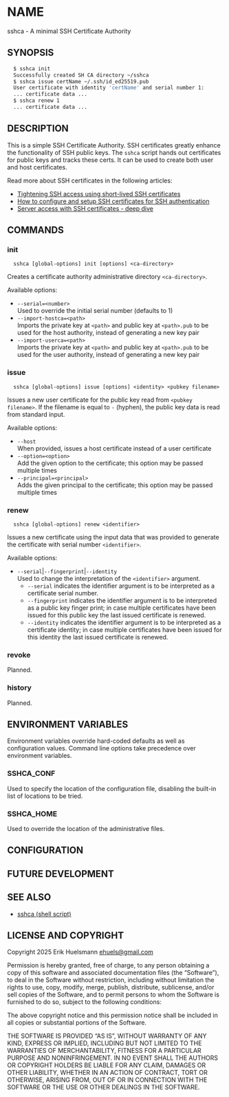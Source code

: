 
# NAME

sshca - A minimal SSH Certificate Authority

## SYNOPSIS

```bash
  $ sshca init
  Successfully created SH CA directory ~/sshca
  $ sshca issue certName ~/.ssh/id_ed25519.pub
  User certificate with identity 'certName' and serial number 1:
  ... certificate data ...
  $ sshca renew 1
  ... certificate data ...
```

## DESCRIPTION

This is a simple SSH Certificate Authority. SSH certificates greatly
enhance the functionality of SSH public keys. The `sshca` script hands
out certificates for public keys and tracks these certs. It can be
used to create both user and host certificates.

Read more about SSH certificates in the following articles:

* [Tightening SSH access using short-lived SSH certificates](https://www.bastionxp.com/blog/tightening-ssh-access-using-short-lived-ssh-certificates/)
* [How to configure and setup SSH certificates for SSH authentication](https://dev.to/gvelrajan/how-to-configure-and-setup-ssh-certificates-for-ssh-authentication-b52)
* [Server access with SSH certificates - deep dive](https://dev.to/ehuelsmann/server-access-with-ssh-certificates-deep-dive-4h05)

## COMMANDS

### init

```plain
  sshca [global-options] init [options] <ca-directory>
```

Creates a certificate authority administrative directory `<ca-directory>`.

Available options:

* `--serial=<number>`\
  Used to override the initial serial number (defaults to 1)
* `--import-hostca=<path>`\
  Imports the private key at `<path>` and public key at `<path>.pub` to
  be used for the host authority, instead of generating a new key pair
* `--import-userca=<path>`\
  Imports the private key at `<path>` and public key at `<path>.pub` to
  be used for the user authority, instead of generating a new key pair

### issue

```plain
  sshca [global-options] issue [options] <identity> <pubkey filename>
```

Issues a new user certificate for the public key read from `<pubkey filename>`.
If the filename is equal to `-` (hyphen), the public key data is read from
standard input.

Available options:

* `--host`\
  When provided, issues a host certificate instead of a user certificate
* `--option=<option>`\
  Add the given option to the certificate; this option may be passed multiple times
* `--principal=<principal>`\
  Adds the given principal to the certificate; this option may be passed multiple times

### renew

```plain
  sshca [global-options] renew <identifier>
```

Issues a new certificate using the input data that was provided to generate the
certificate with serial number `<identifier>`.

Available options:

* `--serial`|`--fingerprint`|`--identity`\
  Used to change the interpretation of the `<identifier>` argument.
  * `--serial` indicates the identifier argument is to be interpreted as a certificate
    serial number.
  * `--fingerprint` indicates the identifier argument is to be interpreted as a public
    key finger print; in case multiple certificates have been issued for this public
    key the last issued certificate is renewed.
  * `--identity` indicates the identifier argument is to be interpreted as a certificate
    identity; in case multiple certificates have been issued for this identity the last
    issued certificate is renewed.

### revoke

Planned.

### history

Planned.

## ENVIRONMENT VARIABLES

Environment variables override hard-coded defaults as well as configuration values.
Command line options take precedence over environment variables.

### SSHCA_CONF

Used to specify the location of the configuration file, disabling the built-in
list of locations to be tried.

### SSHCA_HOME

Used to override the location of the administrative files.

## CONFIGURATION

## FUTURE DEVELOPMENT

## SEE ALSO

* [sshca (shell script)](https://github.com/mattferris/sshca)

## LICENSE AND COPYRIGHT

Copyright 2025 Erik Huelsmann <ehuels@gmail.com>

Permission is hereby granted, free of charge, to any person obtaining a copy
of this software and associated documentation files (the “Software”), to deal
in the Software without restriction, including without limitation the rights
to use, copy, modify, merge, publish, distribute, sublicense, and/or sell
copies of the Software, and to permit persons to whom the Software is furnished
to do so, subject to the following conditions:

The above copyright notice and this permission notice shall be included in all
copies or substantial portions of the Software.

THE SOFTWARE IS PROVIDED “AS IS”, WITHOUT WARRANTY OF ANY KIND, EXPRESS OR
IMPLIED, INCLUDING BUT NOT LIMITED TO THE WARRANTIES OF MERCHANTABILITY,
FITNESS FOR A PARTICULAR PURPOSE AND NONINFRINGEMENT. IN NO EVENT SHALL THE
AUTHORS OR COPYRIGHT HOLDERS BE LIABLE FOR ANY CLAIM, DAMAGES OR OTHER
LIABILITY, WHETHER IN AN ACTION OF CONTRACT, TORT OR OTHERWISE, ARISING FROM,
OUT OF OR IN CONNECTION WITH THE SOFTWARE OR THE USE OR OTHER DEALINGS IN THE
SOFTWARE.
